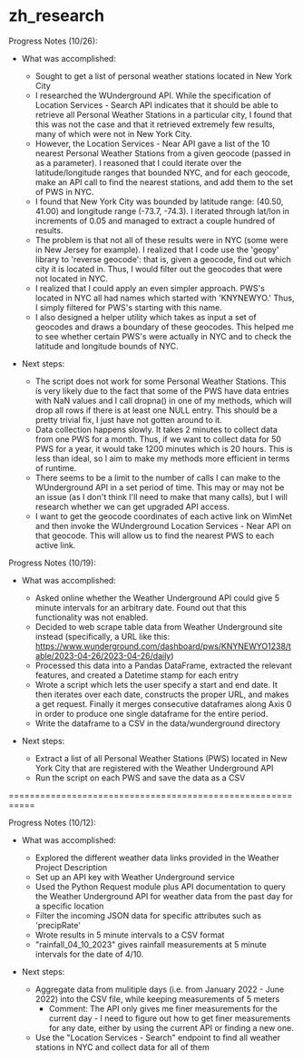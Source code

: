 # zh_research

Progress Notes (10/26):
- What was accomplished:
  - Sought to get a list of personal weather stations located in New York City
  - I researched the WUnderground API. While the specification of Location Services - Search API indicates that it  should be able to retrieve all Personal Weather Stations in a particular city, I found that this was not the case     and that it retrieved extremely few results, many of which were not in New York City. 
  - However, the Location Services - Near API gave a list of the 10 nearest Personal Weather Stations from a given geocode (passed in as a parameter). I reasoned that I could iterate over the latitude/longitude ranges that bounded NYC, and for each geocode, make an API call to find the nearest stations, and add them to the set of PWS in NYC.
  - I found that New York City was bounded by latitude range: (40.50, 41.00) and longitude range (-73.7, -74.3). I iterated through lat/lon in increments of 0.05 and managed to extract a couple hundred of results. 
  - The problem is that not all of these results were in NYC (some were in New Jersey for example). I realized that I code use the 'geopy' library to 'reverse geocode': that is, given a geocode, find out which city it is located in. Thus, I would filter out the geocodes that were not located in NYC.
  - I realized that I could apply an even simpler approach. PWS's located in NYC all had names which started with 'KNYNEWYO.' Thus, I simply filtered for PWS's starting with this name.
  - I also designed a helper utility which takes as input a set of geocodes and draws a boundary of these geocodes. This helped me to see whether certain PWS's were actually in NYC and to check the latitude and longitude bounds of NYC.

- Next steps:
  - The script does not work for some Personal Weather Stations. This is very likely due to the fact that some of the PWS have data entries with NaN values and I call dropna() in one of my methods, which will drop all rows if there is at least one NULL entry. This should be a pretty trivial fix, I just have not gotten around to it. 
  - Data collection happens slowly. It takes 2 minutes to collect data from one PWS for a month. Thus, if we want to collect data for 50 PWS for a year, it would take 1200 minutes which is 20 hours. This is less than ideal, so I aim to make my methods more efficient in terms of runtime.
  - There seems to be a limit to the number of calls I can make to the WUnderground API in a set period of time. This may or may not be an issue (as I don't think I'll need to make that many calls), but I will research whether we can get upgraded API access.
  - I want to get the geocode coordinates of each active link on WimNet and then invoke the WUnderground Location Services - Near API on that geocode. This will allow us to find the nearest PWS to each active link.

Progress Notes (10/19):
- What was accomplished:
  - Asked online whether the Weather Underground API could give 5 minute intervals for an arbitrary date. Found out that this functionality was not enabled.
  - Decided to web scrape table data from Weather Underground site instead (specifically, a URL like this: https://www.wunderground.com/dashboard/pws/KNYNEWYO1238/table/2023-04-26/2023-04-26/daily)
  - Processed this data into a Pandas DataFrame, extracted the relevant features, and created a Datetime stamp for each entry
  - Wrote a script which lets the user specify a start and end date. It then iterates over each date, constructs the proper URL, and makes a get request. Finally it merges consecutive dataframes along Axis 0 in order to produce one single dataframe for the entire period. 
  - Write the dataframe to a CSV in the data/wunderground directory
  
- Next steps:
  - Extract a list of all Personal Weather Stations (PWS) located in New York City that are registered with the Weather Underground API
  - Run the script on each PWS and save the data as a CSV 

===========================================================

Progress Notes (10/12):
- What was accomplished: 
  - Explored the different weather data links provided in the Weather Project Description
  - Set up an API key with Weather Underground service
  - Used the Python Request module plus API documentation to query the Weather Underground API for weather data from the past day for a specific location
  - Filter the incoming JSON data for specific attributes such as 'precipRate'
  - Wrote results in 5 minute intervals to a CSV format
  - "rainfall_04_10_2023" gives rainfall measurements at 5 minute intervals for the date of 4/10. 
  
- Next steps:
  - Aggregate data from mulitiple days (i.e. from January 2022 - June 2022) into the CSV file, while keeping measurements of 5 meters
    - Comment: The API only gives me finer measurements for the current day - I need to figure out how to get finer measurements for any date, either by         using the current API or finding a new one.
  - Use the "Location Services - Search" endpoint to find all weather stations in NYC and collect data for all of them 
